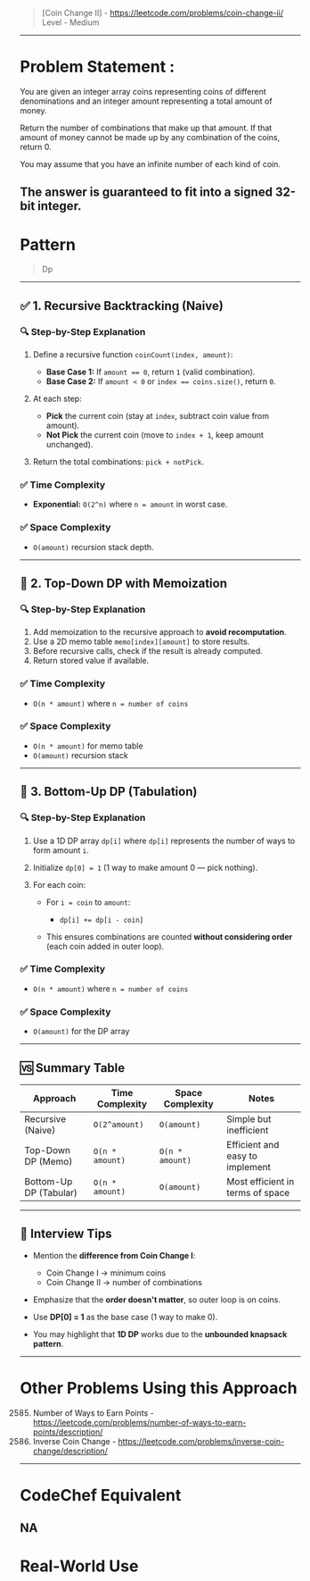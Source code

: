 > [Coin Change II] - https://leetcode.com/problems/coin-change-ii/
> Level - Medium
--------------------------------------------------------------------------------------------------------------------------------------
# Problem Statement : 

You are given an integer array coins representing coins of different denominations and an integer amount representing a total amount of money.

Return the number of combinations that make up that amount. If that amount of money cannot be made up by any combination of the coins, return 0.

You may assume that you have an infinite number of each kind of coin.

The answer is guaranteed to fit into a signed 32-bit integer.
--------------------------------------------------------------------------------------------------------------------------------------
# Pattern
> Dp
--------------------------------------------------------------------------------------------------------------------------------------
## ✅ 1. Recursive Backtracking (Naive)

### 🔍 Step-by-Step Explanation

1. Define a recursive function `coinCount(index, amount)`:

   * **Base Case 1:** If `amount == 0`, return `1` (valid combination).
   * **Base Case 2:** If `amount < 0` or `index == coins.size()`, return `0`.
2. At each step:

   * **Pick** the current coin (stay at `index`, subtract coin value from amount).
   * **Not Pick** the current coin (move to `index + 1`, keep amount unchanged).
3. Return the total combinations: `pick + notPick`.

### ✅ Time Complexity

* **Exponential:** `O(2^n)` where `n = amount` in worst case.

### ✅ Space Complexity

* `O(amount)` recursion stack depth.

---

## 🚀 2. Top-Down DP with Memoization

### 🔍 Step-by-Step Explanation

1. Add memoization to the recursive approach to **avoid recomputation**.
2. Use a 2D memo table `memo[index][amount]` to store results.
3. Before recursive calls, check if the result is already computed.
4. Return stored value if available.

### ✅ Time Complexity

* `O(n * amount)`
  where `n = number of coins`

### ✅ Space Complexity

* `O(n * amount)` for memo table
* `O(amount)` recursion stack

---

## 🧮 3. Bottom-Up DP (Tabulation)

### 🔍 Step-by-Step Explanation

1. Use a 1D DP array `dp[i]` where `dp[i]` represents the number of ways to form amount `i`.
2. Initialize `dp[0] = 1` (1 way to make amount 0 — pick nothing).
3. For each coin:

   * For `i = coin` to `amount`:

     * `dp[i] += dp[i - coin]`
   * This ensures combinations are counted **without considering order** (each coin added in outer loop).

### ✅ Time Complexity

* `O(n * amount)`
  where `n = number of coins`

### ✅ Space Complexity

* `O(amount)` for the DP array

---

## 🆚 Summary Table

| Approach               | Time Complexity | Space Complexity | Notes                            |
| ---------------------- | --------------- | ---------------- | -------------------------------- |
| Recursive (Naive)      | `O(2^amount)`   | `O(amount)`      | Simple but inefficient           |
| Top-Down DP (Memo)     | `O(n * amount)` | `O(n * amount)`  | Efficient and easy to implement  |
| Bottom-Up DP (Tabular) | `O(n * amount)` | `O(amount)`      | Most efficient in terms of space |

---

## 🧠 Interview Tips

* Mention the **difference from Coin Change I**:

  * Coin Change I → minimum coins
  * Coin Change II → number of combinations
* Emphasize that the **order doesn't matter**, so outer loop is on coins.
* Use **DP[0] = 1** as the base case (1 way to make 0).
* You may highlight that **1D DP** works due to the **unbounded knapsack pattern**.

--------------------------------------------------------------------------------------------------------------------------------------
# Other Problems Using this Approach
2585. Number of Ways to Earn Points - https://leetcode.com/problems/number-of-ways-to-earn-points/description/
3592. Inverse Coin Change - https://leetcode.com/problems/inverse-coin-change/description/
--------------------------------------------------------------------------------------------------------------------------------------
# CodeChef Equivalent
NA
--------------------------------------------------------------------------------------------------------------------------------------
# Real-World Use
